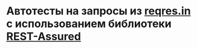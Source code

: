 # Автотесты на запросы из  [reqres.in](https://reqres.in/) с использованием библиотеки [REST-Assured](https://github.com/rest-assured/rest-assured/wiki/usage)